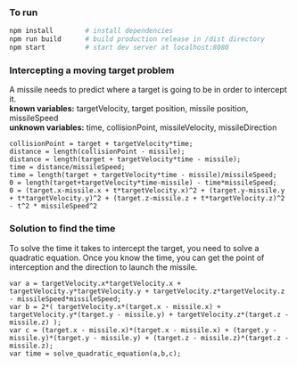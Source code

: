 ### To run
``` bash
npm install        # install dependencies
npm run build      # build production release in /dist directory
npm start          # start dev server at localhost:8080
```

### Intercepting a moving target problem
A missile needs to predict where a target is going to be in order to intercept it.<br/>
**known variables:** targetVelocity, target position, missile position, missileSpeed<br/>
**unknown variables:** time, collisionPoint, missileVelocity, missileDirection
```
collisionPoint = target + targetVelocity*time;
distance = length(collisionPoint - missile);
distance = length(target + targetVelocity*time - missile);
time = distance/missileSpeed;
time = length(target + targetVelocity*time - missile)/missileSpeed;
0 = length(target+targetVelocity*time-missile) - time*missileSpeed;	
0 = (target.x-missile.x + t*targetVelocity.x)^2 + (target.y-missile.y + t*targetVelocity.y)^2 + (target.z-missile.z + t*targetVelocity.z)^2 - t^2 * missileSpeed^2
```

### Solution to find the time
To solve the time it takes to intercept the target, you need to solve a quadratic equation.
Once you know the time, you can get the point of interception and the direction to launch the missile.
```
var a = targetVelocity.x*targetVelocity.x + targetVelocity.y*targetVelocity.y + targetVelocity.z*targetVelocity.z - missileSpeed*missileSpeed;
var b = 2*( targetVelocity.x*(target.x - missile.x) + targetVelocity.y*(target.y - missile.y) + targetVelocity.z*(target.z - missile.z) ); 
var c = (target.x - missile.x)*(target.x - missile.x) + (target.y - missile.y)*(target.y - missile.y) + (target.z - missile.z)*(target.z - missile.z); 
var time = solve_quadratic_equation(a,b,c);
```
